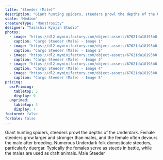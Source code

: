 ```yaml
---
title: "Steeder (Male)"
description: "Giant hunting spiders, steeders prowl the depths of the Underdark. Female steeders grow larger and stronger than males, and the female often devours the male after breeding. Numerous Underdark folk domesticate steeders, particularly duergar. Typically the females serve as steeds in battle, while the males are used as draft animals. Male Steeder"
scale: "Medium"
creatureType: "Monstrosity"
designer: "Yasashii Kyojin Studio"
photos:
  - image: "https://dl2.myminifactory.com/object-assets/67621da18195b8.38745000/images/720X720-Steeder_Cargo_01_PS.jpg"
    caption: "Cargo Steeder (Male) - Image 1"
  - image: "https://dl2.myminifactory.com/object-assets/67621da18195b8.38745000/images/720X720-Steeder_Cargo_01_B.jpg"
    caption: "Cargo Steeder (Male) - Image 2"
  - image: "https://dl2.myminifactory.com/object-assets/67621da18195b8.38745000/images/720X720-Steeder_Cargo_01_SCALE.jpg"
    caption: "Cargo Steeder (Male) - Image 3"
  - image: "https://dl2.myminifactory.com/object-assets/67621da18195b8.38745000/images/720X720-Steeder_Cargo_01_A.jpg"
    caption: "Cargo Steeder (Male) - Image 4"
  - image: "https://dl2.myminifactory.com/object-assets/67621da18195b8.38745000/images/720X720-Steeder_Cargo_01_C.jpg"
    caption: "Cargo Steeder (Male) - Image 5"
pricing:
  osrPriming:
    tabletop: 5
    display: 9
  unprimed:
    tabletop: 4
    display: 7
featured: false
forSale: false
---
```


Giant hunting spiders, steeders prowl the depths of the Underdark. Female steeders grow larger and stronger than males, and the female often devours the male after breeding. Numerous Underdark folk domesticate steeders, particularly duergar. Typically the females serve as steeds in battle, while the males are used as draft animals. Male Steeder